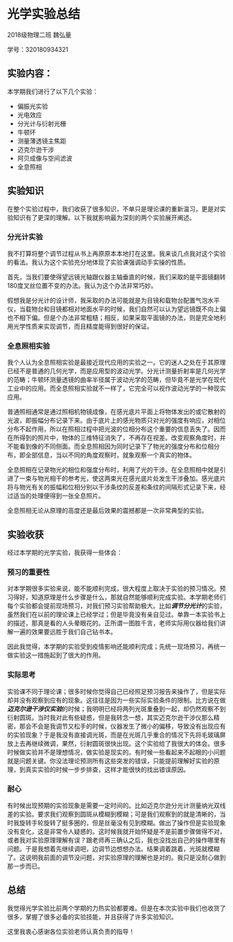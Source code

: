 # 光学实验总结

2018级物理二班 魏弘量

学号：320180934321

## 实验内容：

本学期我们进行了以下几个实验：

- 偏振光实验
- 光电效应
- 分光计与衍射光栅
- 牛顿环
- 测量薄透镜主焦距
- 迈克尔逊干涉
- 阿贝成像与空间滤波
- 全息照相

## 实验知识

在整个实验过程中，我们收获了很多知识，不单只是理论课的重新温习，更是对实验知识有了更深的理解。以下我就影响最为深刻的两个实验展开阐述。

### 分光计实验

我不打算将整个调节过程从书上再原原本本地打在这里。我来谈几点我对这个实验的看法。我认为这个实验充分地体现了实验课强调动手实操的性质。

首先，当我们要使得望远镜光轴跟仪器主轴垂直的时候，我们采取的是平面镜翻转180度叉丝位置不变的办法。我认为这个办法非常巧妙。

假想我是分光计的设计师，我采取的办法可能就是为目镜和载物台配置气泡水平仪，当载物台和目镜都相对地面水平的时候，我们自然可以认为望远镜既不向上偏也不相下偏。但是个办法非常粗糙；相反，如果采取平面镜的办法，则是完全地利用光学性质来实现调节，而且精度能得到很好的保证。

### 全息照相实验

我个人认为全息照相实验是最接近现代应用的实验之一。它的迷人之处在于其原理已经不是普通的几何光学，而是应用型的波动光学。分光计测量折射率是几何光学的范畴；牛顿环测量透镜的曲率半径属于波动光学的范畴，但毕竟不是光学在现代工业中的应用。而全息照相实验就不一样了，它完全可以视作波动光学的一种现实应用。

普通照相通常是通过照相机物镜成像，在感光底片平面上将物体发出的或它散射的光波，即振幅分布记录下来。由于底片上的感光物质只对光的强度有响应，对相位分布不起作用，所以在照相过程中把光波的位相分布这个重要的信息丢失了。因而在所得到的照片中，物体的三维特征消失了，不再存在视差。改变观察角度时，并不能看到像的不同侧面。而全息照相因为同时记录下了物光的强度分布和位相分布，即全部信息，当以不同的角度观察时，就象观察一个真实的物体。

全息照相在记录物光的相位和强度分布时，利用了光的干涉。在全息照相中就是引进了一束与物光相干的参考光，使这两束光在感光底片处发生干涉叠加。感光底片将与物光有关的振幅和位相分别以干涉条纹的反差和条纹的间隔形式记录下来，经过适当的处理便得到一张全息照片。

全息照相无论从原理的高度还是最后效果的震撼都是一次非常典型的实验。

## 实验收获

经过本学期的光学实验，我获得一些体会：

### 预习的重要性

对本学期很多实验来说，能不能顺利完成，很大程度上取决于实验的预习情况。预习得好，知道原理是什么步骤是什么，那就自然能够顺利完成实验。本学期老师们每个实验都会提前现场预习，对我们预习实验帮助极大。比如***调节分光计***的实验，虽然我们在以前的理论课上已经学过；但是毕竟没有亲自见过。单靠一本实验书上的描述，那真是看的人头晕眼花的。正所谓一图胜千言，老师实际用仪器给我们讲解一遍的效果要远胜于我们自己钻书本。

因此我觉得，本学期的实验受到疫情影响还能顺利完成；先统一现场预习，再统一做实验这一措施起到了很大的作用。

### 实际思考

实验课不同于理论课；很多时候你觉得自己已经照足预习报告来操作了，但是实际却并没有观察到应有的现象。这往往是因为一些实际实验条件的限制。比方说在做***迈克尔逊干涉仪实验***的时候；我明明已经将两列光斑重叠到一起，却仍然观察不到衍射圆斑。当时我对此有些疑惑，但是我转念一想，其实迈克尔逊干涉仪那么精密，那会不会是我调节又松手的时候，仪器发生了微小的偏移，导致没有出现应有的实验现象？于是我没有直接调光斑，而是在光斑几乎重合的情况下先将毛玻璃屏放上去再继续微调，果然，衍射圆斑很快出现。这个实验给了我很大的体会。很多时候做实验并不是理想情况，做实验是现实的。有时候一些看起来不起眼的小问题就是问题关键。你没法理论预测所有这些突发的错误，只能提前理解好实验的原理，到真实实验的时候一步步排查，这样才能很快的找出错误原因。

### 耐心

有时候出现预期的实验现象是需要一定时间的。比如迈克尔逊分光计测量纳光双线差的实验。要求我们观察到圆斑从模糊到模糊；可是我们观察到的就是清晰的，当时我旋转手轮旋转了挺多圈的，但是丝毫没有见到模糊。做出了操作但是实验现象没有变化，这是非常令人疑惑的。这时候我就开始怀疑是不是前置步骤做得不对，或者我对实验原理理解有误？跟老师再三确认之后，我也没找出自己的操作哪里有问题。于是我想着先继续调吧，边调节边想想办法。结果调着跳着，光斑就模糊了。这说明我前面的调节没问题，对实验原理的理解也是对的。我只是没耐心做到那一步而已。

## 总结

我觉得光学实验比前两个学期的力热实验都要难。但是在本次实验中我们也收货了很多，掌握了很多必备的实验技能，并且获得了许多实验知识。

这里我衷心感谢各位实验老师认真负责的指导！

